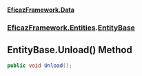#### [EficazFramework.Data](EficazFrameworkData.md 'EficazFramework Data')
### [EficazFramework.Entities](EficazFrameworkData.md#EficazFramework.Entities 'EficazFramework.Entities').[EntityBase](EficazFramework.Entities/EntityBase.md 'EficazFramework.Entities.EntityBase')

## EntityBase.Unload() Method

```csharp
public void Unload();
```
